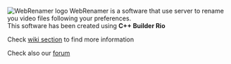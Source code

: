 ![WebRenamer logo](https://github.com/mrwinch/WebRenamer/wiki/Images/logo_1280.png)
WebRenamer is a software that use server to rename you video files following your preferences.<br>
This software has been created using <b>C++ Builder Rio</b>

Check [wiki section](https://github.com/mrwinch/WebRenamer/wiki) to find more information

Check also our [forum](https://webrenamer.forumattivo.com/)

